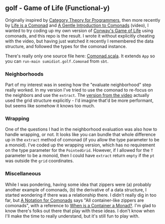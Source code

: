 ## golf - Game of Life (Functional-y)

Originally inspired by [Category Theory for Programmers](https://github.com/hmemcpy/milewski-ctfp-pdf),
then more recently by [Life is a Comonad](https://eli-jordan.github.io/2018/02/16/life-is-a-comonad/)
and [A Gentle Introduction to Comonads](https://www.youtube.com/watch?v=kVnJtiN1dbk) (video),
I wanted to try coding up my own version of
[Conway's Game of Life](https://en.wikipedia.org/wiki/Conway%27s_Game_of_Life) using comonads,
and this repo is the result. I wrote it without explicitly cheating with the video, but having just
watched it recently I remembered the data structure, and followed the types for the comonad
instance.

There's really only one source file here: [Comonad.scala](src/main/scala/sumidiot/golf/Comonad.scala).
It extends `App` so you can `run-main sumidiot.golf.Comonad` from `sbt`.

### Neighborhoods

Part of my interest was in seeing how the "evaluate neighborhood" step really worked. In my version
I've tried to use the comonad to re-focus on the neighbors and use the `extract`. The
[version from the video](https://scalafiddle.io/sf/IMX6BVK/26) actually used the grid structure
explicitly - I'd imagine that'd be more performant, but seems like somehow it knows too much.

### Wrapping

One of the questions I had in the neighborhood evaluation was also how to handle wrapping, or not.
It looks like you can bundle that whole difference up in the `extract` method of comonad (if you
allow the type parameter to be a monoid). I've coded up the wrapping version, which has no requirement
on the type parameter for the `PointedGrid`. However, if I allowed for the `T` parameter to be a
monoid, then I could have `extract` return `empty` if the `pt` was outside the `grid` coordinates.

### Miscellaneous

While I was pondering, having some idea that zippers were (a) probably another example of
comonads, (b) the derivative of a data structure, I started wondering if there was a relationship there.
I didn't really dig in too far, but [A Notation for Comonads](https://www.cs.kent.ac.uk/people/staff/dao7/publ/codo-notation-orchard-ifl12.pdf)
says "All container-like zippers are comonads", with a reference to
[When is a Container a Monad?](https://arxiv.org/pdf/1408.5809.pdf).
I'm glad to know there's folks out there that play with these ideas. I don't know when I'll
make the time to really understand, but it's still fun to play with.
